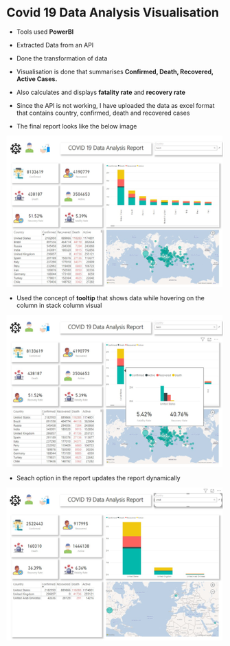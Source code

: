 # Covid 19 Data Analysis Visualisation

- Tools used **PowerBI**

- Extracted Data from an API

- Done the transformation of data

- Visualisation is done that summarises **Confirmed, Death, Recovered, Active Cases.**

- Also calculates and displays **fatality rate** and **recovery rate**

- Since the API is not working, I have uploaded the data as excel format that contains country, confirmed, death and recovered cases

- The final report looks like the below image

![report](/Sceenshots/report.jpeg)

- Used the concept of **tooltip** that shows data while hovering on the column in stack column visual

![tooltip](/Sceenshots/tooltip.jpeg)

- Seach option in the report updates the report dynamically

![search](/Sceenshots/search.jpeg)

